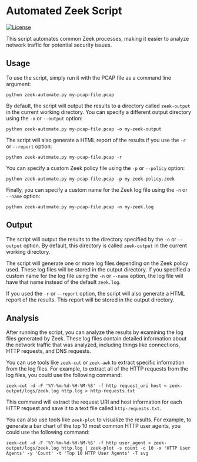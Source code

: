 # Automated Zeek Script

[![License](https://img.shields.io/badge/license-MIT-blue.svg)](https://github.com/yourname/zeek-automate/blob/main/LICENSE)

This script automates common Zeek processes, making it easier to analyze network traffic for potential security issues.

## Usage

To use the script, simply run it with the PCAP file as a command line argument:

```
python zeek-automate.py my-pcap-file.pcap
```

By default, the script will output the results to a directory called `zeek-output` in the current working directory. You can specify a different output directory using the `-o` or `--output` option:

```
python zeek-automate.py my-pcap-file.pcap -o my-zeek-output
```

The script will also generate a HTML report of the results if you use the `-r` or `--report` option:

```
python zeek-automate.py my-pcap-file.pcap -r
```

You can specify a custom Zeek policy file using the `-p` or `--policy` option:

```
python zeek-automate.py my-pcap-file.pcap -p my-zeek-policy.zeek
```

Finally, you can specify a custom name for the Zeek log file using the `-n` or `--name` option:

```
python zeek-automate.py my-pcap-file.pcap -n my-zeek.log
```

## Output

The script will output the results to the directory specified by the `-o` or `--output` option. By default, this directory is called `zeek-output` in the current working directory.

The script will generate one or more log files depending on the Zeek policy used. These log files will be stored in the output directory. If you specified a custom name for the log file using the `-n` or `--name` option, the log file will have that name instead of the default `zeek.log`.

If you used the `-r` or `--report` option, the script will also generate a HTML report of the results. This report will be stored in the output directory.

## Analysis

After running the script, you can analyze the results by examining the log files generated by Zeek. These log files contain detailed information about the network traffic that was analyzed, including things like connections, HTTP requests, and DNS requests.

You can use tools like `zeek-cut` or `zeek-awk` to extract specific information from the log files. For example, to extract all of the HTTP requests from the log files, you could use the following command:

```
zeek-cut -d -F '%Y-%m-%d-%H-%M-%S' -f http request_uri host < zeek-output/logs/zeek.log http.log > http-requests.txt
```

This command will extract the request URI and host information for each HTTP request and save it to a text file called `http-requests.txt`.

You can also use tools like `zeek-plot` to visualize the results. For example, to generate a bar chart of the top 10 most common HTTP user agents, you could use the following command:

```
zeek-cut -d -F '%Y-%m-%d-%H-%M-%S' -f http user_agent < zeek-output/logs/zeek.log http.log | zeek-plot -s count -c 10 -x 'HTTP User Agents' -y 'Count' -t 'Top 10 HTTP User Agents' -T svg
